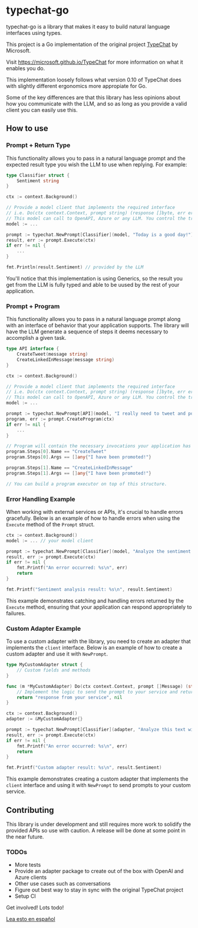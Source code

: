 # typechat-go

typechat-go is a library that makes it easy to build natural language interfaces using types.

This project is a Go implementation of the original project [TypeChat](https://github.com/microsoft/TypeChat) by Microsoft.

Visit https://microsoft.github.io/TypeChat for more information on what it enables you do.

This implementation loosely follows what version 0.10 of TypeChat does with slightly different ergonomics more appropiate for Go.

Some of the key differences are that this library has less opinions about how you communicate with the LLM, and so as long as you provide a valid client you can easily use this.

## How to use

### Prompt + Return Type

This functionality allows you to pass in a natural language prompt and the expected result type you wish the LLM to use when replying. For example:
```go
type Classifier struct {
    Sentiment string
}

ctx := context.Background()

// Provide a model client that implements the required interface
// i.e. Do(ctx context.Context, prompt string) (response []byte, err error)
// This model can call to OpenAPI, Azure or any LLM. You control the transport.
model := ... 

prompt := typechat.NewPrompt[Classifier](model, "Today is a good day!")
result, err := prompt.Execute(ctx)
if err != nil {
    ...
}

fmt.Println(result.Sentiment) // provided by the LLM
```

You'll notice that this implementation is using Generics, so the result you get from the LLM is fully typed and able to be uused by the rest of your application.

### Prompt + Program

This functionality allows you to pass in a natural language prompt along with an interface of behavior that your application supports. The library will have the LLM generate a sequence of steps it deems necessary to accomplish a given task.

```go
type API interface {
    CreateTweet(message string)
    CreateLinkedInMessage(message string)
}

ctx := context.Background()

// Provide a model client that implements the required interface
// i.e. Do(ctx context.Context, prompt string) (response []byte, err error)
// This model can call to OpenAPI, Azure or any LLM. You control the transport.
model := ... 

prompt := typechat.NewPrompt[API](model, "I really need to tweet and post on my LinkedIN that I've been promoted!")
program, err := prompt.CreateProgram(ctx)
if err != nil {
    ...
}

// Program will contain the necessary invocations your application has to do with the provided API to accomplish the task as idenfitied by the LLM.
program.Steps[0].Name == "CreateTweet"
program.Steps[0].Args == []any{"I have been promoted!"}

program.Steps[1].Name == "CreateLinkedInMessage"
program.Steps[1].Args == []any{"I have been promoted!"}

// You can build a program executor on top of this structure.
```

### Error Handling Example

When working with external services or APIs, it's crucial to handle errors gracefully. Below is an example of how to handle errors when using the `Execute` method of the `Prompt` struct.

```go
ctx := context.Background()
model := ... // your model client

prompt := typechat.NewPrompt[Classifier](model, "Analyze the sentiment of this text.")
result, err := prompt.Execute(ctx)
if err != nil {
    fmt.Printf("An error occurred: %s\n", err)
    return
}

fmt.Printf("Sentiment analysis result: %s\n", result.Sentiment)
```

This example demonstrates catching and handling errors returned by the `Execute` method, ensuring that your application can respond appropriately to failures.

### Custom Adapter Example

To use a custom adapter with the library, you need to create an adapter that implements the `client` interface. Below is an example of how to create a custom adapter and use it with `NewPrompt`.

```go
type MyCustomAdapter struct {
    // Custom fields and methods
}

func (m *MyCustomAdapter) Do(ctx context.Context, prompt []Message) (string, error) {
    // Implement the logic to send the prompt to your service and return the response
    return "response from your service", nil
}

ctx := context.Background()
adapter := &MyCustomAdapter{}

prompt := typechat.NewPrompt[Classifier](adapter, "Analyze this text with my custom adapter.")
result, err := prompt.Execute(ctx)
if err != nil {
    fmt.Printf("An error occurred: %s\n", err)
    return
}

fmt.Printf("Custom adapter result: %s\n", result.Sentiment)
```

This example demonstrates creating a custom adapter that implements the `client` interface and using it with `NewPrompt` to send prompts to your custom service.

## Contributing

This library is under development and still requires more work to solidify the provided APIs so use with caution. A release will be done at some point in the near future.

### TODOs

- More tests
- Provide an adapter package to create out of the box with OpenAI and Azure clients
- Other use cases such as conversations
- Figure out best way to stay in sync with the original TypeChat project
- Setup CI

Get involved! Lots todo!

[Lea esto en español](README_ES.md)
